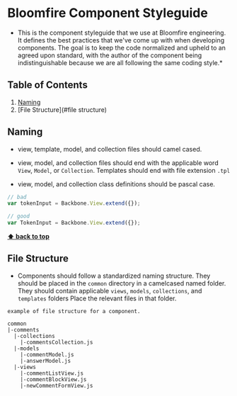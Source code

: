 # Bloomfire Component Styleguide

* This is the component styleguide that we use at Bloomfire engineering. It
defines the best practices that we've come up with when developing components.
The goal is to keep the code normalized and upheld to an agreed upon standard,
with the author of the component being indistinguishable because we are all
following the same coding style.*

## Table of Contents

  1. [Naming](#naming)
  1. [File Structure](#file structure)

## Naming

  - view, template, model, and collection files should camel cased.

  - view, model, and collection files should end with the applicable word `View`,
  `Model`, or `Collection`. Templates should end with file extension `.tpl`

  - view, model, and collection class definitions should be pascal case.

  ```javascript
  // bad
  var tokenInput = Backbone.View.extend({});

  // good
  var TokenInput = Backbone.View.extend({});
  ```

  **[⬆ back to top](#table-of-contents)**

## File Structure

  - Components should follow a standardized naming structure. They should be
  placed in the `common` directory in a camelcased named folder. They should
  contain applicable `views`, `models`, `collections`, and `templates` folders
  Place the relevant files in that folder.

  ```
  example of file structure for a component.

  common
  |-comments
    |-collections
      |-commentsCollection.js
    |-models
      |-commentModel.js
      |-answerModel.js
    |-views
      |-commentListView.js
      |-commentBlockView.js
      |-newCommentFormView.js
  ```


